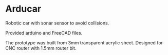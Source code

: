 Arducar
=======

Robotic car with sonar sensor to avoid collisions.

Provided arduino and FreeCAD files.

The prototype was built from 3mm transparent acrylic sheet.
Designed for CNC router with 1.5mm router bit.

